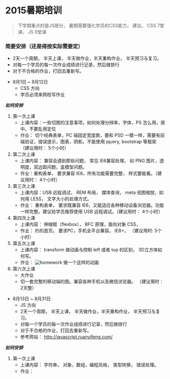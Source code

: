 2015暑期培训
==========


> 下学期重点的是JS部分， 暑期需要强化学员的CSS能力， 建议。 CSS 7堂课， JS 8堂课

### 简要安排（还是得按实际需要定）

- 2天一个周期， 半天上课， 半天做作业，半天重构作业， 半天预习与复习。
- 对每一个学员的每一次作业成绩进行记录，然后做排行
- 对于不合格的作业，打回去重新写。

+ 8月1日 ~ 8月12日
    - CSS 方向
    - 学员必须来网校写作业

***如何安排***
1. 第一次上课
    - 上课内容：一些切图的注意事项，如何处理分辨率，字体，PS 怎么用，居中。不要乱用定位
    - 作业： 切个经典表单，PC 端固定宽度款，要和 PSD 一模一样，需要有前端验证，错误提示，图表，阴影。不能使用 jquery, bootstrap 等框架（建议用时： 5个小时）
2. 第二次上课 
    - 上课内容： 兼容会遇到那些问题， 常见 IE6兼容处理， 如 PNG 图片，透明度，双边距问题，盒模型问题。
    - 作业：重构表单， 要求兼容 IE6，所有功能需要完整， 样式要能看。（建议用时： 4个小时）
3. 第三次上课
    - 上课内容：USB 远程调试， REM 布局， 媒体查询， meta 视图缩放，如何用 LESS， 文字大小的处理方式。 
    - 作业： 重构表单， 要求既兼容 IE6，又能适应各种移动设备浏览器。功能一样完整。建议给学员推荐使用 USB 远程调试。（建议用时： 4个小时）
4. 第四次上课
    - 上课内容： 伸缩框（flexbox）， BFC 原理，面向对象 CSS，
    - 作业： 约的首页。 要求PC，手机全平台兼容。 IE8+。 （建议用时: 5个小时）
5. 第五次上课
    - 上课内容： transform 做动画与控制 left 或者 top 的区别， 3D立方体如何写。
    - 作业： ![homework](http://hongyan.cqupt.edu.cn/six.gif) 做一个这样的动画
6. 第六次上课
    - 大作业
    - 切一套完整的移动端的图。兼容各种手机以及微信浏览器。 （建议用时： 2天整）

+ 8月13日 ~ 8月31日
    - JS 方向
    - 2天一个周期， 半天上课， 半天做作业，半天重构作业， 半天预习与复习。
    - 对每一个学员的每一次作业成绩进行记录，然后做排行
    - 对于不合格的作业，打回去重新写。
    - 参考网站： http://javascript.ruanyifeng.com/

***如何安排***
1. 第一次上课
    - 上课内容： 字符串， 对象，数组，编程风格， 类型转换， 错误处理。
    - 作业：

<!-- 1. 第一次上课
    - 上课内容： 复习 JS 基础内容， 主要涉及DOM 操作， 事件， ajax， 数组，闭包，跨域，（只讲重点，不要在一个知识点上花费太多时间。）
    - 作业： 
4. 重构表单， 添加上传文件功能。采用 ajax 文件上传，需要具备，端点续传， 进度条的功能。不考虑浏览器， Chrome运行即可。 提示：（后端找腿毛写个。。- - ）， [Example](https://gist.github.com/andycall/1a4ed20dab9db43748b3) 
5.  -->



    
    
